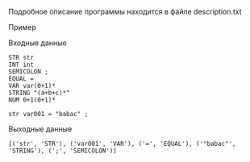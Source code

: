 Подробное описание программы находится в файле description.txt

Пример

Входные данные

    STR str
    INT int
    SEMICOLON ;
    EQUAL =
    VAR var(0+1)*
    STRING "(a+b+c)*"
    NUM 0+1(0+1)*
    
    str var001 = "babac" ;
    
Выходные данные
    
    [('str', 'STR'), ('var001', 'VAR'), ('=', 'EQUAL'), ('"babac"', 'STRING'), (';', 'SEMICOLON')]


    